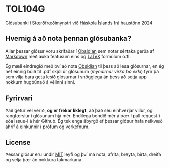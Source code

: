 # TOL104G
Glósubanki í Stærðfræðimynstri við Háskóla Íslands frá haustönn 2024

## Hvernig á að nota þennan glósubanka?
Allar þessar glósur voru skrifaðar í [Obsidian](https://obsidian.md/) sem notar sértaka gerða af [Markdown](https://en.wikipedia.org/wiki/Markdown) með auka featusum eins og [LaTeX](https://www.latex-project.org/) formúlum o.fl.

Ég mæli eindregið með því að nota [Obsidian](https://obsidian.md/) til þess að lesa glósurnar, en ég hef einnig búið til .pdf skjöl úr glósunum (*myndirnar virka þó ekki*) fyrir þá sem vilja bara geta lesið glósurnar í snögglega án þess að setja upp nokkurn hugbúnað á vélinni sinni.

## Fyrirvari
Það getur vel verið, **og er frekar líklegt**, að það séu einhverjar villur, og rangfærslur í glósunum hjá mér. Endilega bendið mér á þær í pull request-i eða issue-i á hér Github. Ég tek enga ábyrgð ef þessar glósur hafa neikvæð áhrif á einkunnir í prófum og verkefnum.

## License
Þessar glósur eru undir [MIT](https://opensource.org/license/mit) leyfi og því má nota, afrita, breyta, birta, dreifa og selja þær án nokkura takmarkana.

